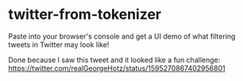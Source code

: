 # twitter-from-tokenizer

Paste into your browser's console and get a UI demo of what filtering tweets in Twitter may look like!

Done because I saw this tweet and it looked like a fun challenge: https://twitter.com/realGeorgeHotz/status/1595270867402956801
